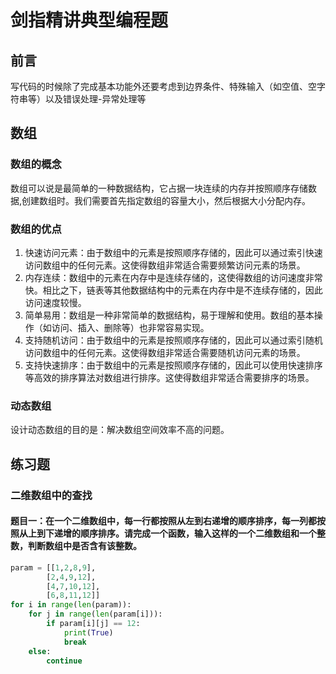 # 剑指精讲典型编程题
## 前言
  写代码的时候除了完成基本功能外还要考虑到边界条件、特殊输入（如空值、空字符串等）以及错误处理-异常处理等
## 数组
### 数组的概念
  数组可以说是最简单的一种数据结构，它占据一块连续的内存并按照顺序存储数据,创建数组时。我们需要首先指定数组的容量大小，然后根据大小分配内存。
### 数组的优点
  1. 快速访问元素：由于数组中的元素是按照顺序存储的，因此可以通过索引快速访问数组中的任何元素。这使得数组非常适合需要频繁访问元素的场景。
  2. 内存连续：数组中的元素在内存中是连续存储的，这使得数组的访问速度非常快。相比之下，链表等其他数据结构中的元素在内存中是不连续存储的，因此访问速度较慢。
  3. 简单易用：数组是一种非常简单的数据结构，易于理解和使用。数组的基本操作（如访问、插入、删除等）也非常容易实现。
  4. 支持随机访问：由于数组中的元素是按照顺序存储的，因此可以通过索引随机访问数组中的任何元素。这使得数组非常适合需要随机访问元素的场景。
   5. 支持快速排序：由于数组中的元素是按照顺序存储的，因此可以使用快速排序等高效的排序算法对数组进行排序。这使得数组非常适合需要排序的场景。
### 动态数组
  设计动态数组的目的是：解决数组空间效率不高的问题。
## 练习题
### 二维数组中的查找
  #### 题目一：在一个二维数组中，每一行都按照从左到右递增的顺序排序，每一列都按照从上到下递增的顺序排序。请完成一个函数，输入这样的一个二维数组和一个整数，判断数组中是否含有该整数。
```python
param = [[1,2,8,9],
        [2,4,9,12],
        [4,7,10,12],
        [6,8,11,12]]
for i in range(len(param)):
    for j in range(len(param[i])):
        if param[i][j] == 12:
            print(True)
            break
    else:
        continue